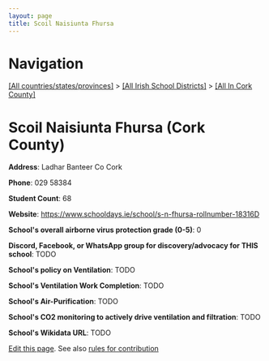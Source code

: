 ```yaml
---
layout: page
title: Scoil Naisiunta Fhursa
---
```

# Navigation

[[All countries/states/provinces]](../../..) > [[All Irish School Districts]](../..) > [[All In Cork County]](..)

# Scoil Naisiunta Fhursa (Cork County)

**Address**: Ladhar Banteer Co Cork

**Phone**: 029 58384

**Student Count**: 68

**Website**: <https://www.schooldays.ie/school/s-n-fhursa-rollnumber-18316D>

**School's overall airborne virus protection grade (0-5)**: 0

**Discord, Facebook, or WhatsApp group for discovery/advocacy for THIS school**: TODO

**School's policy on Ventilation**: TODO

**School's Ventilation Work Completion**: TODO

**School's Air-Purification**: TODO

**School's CO2 monitoring to actively drive ventilation and filtration**: TODO

**School's Wikidata URL**: TODO


[Edit this page](https://github.com/ventilate-schools/Ireland/edit/main/./Cork_County/Scoil_Naisiunta_Fhursa.md). See also [rules for contribution](../../../contribution-rules/)